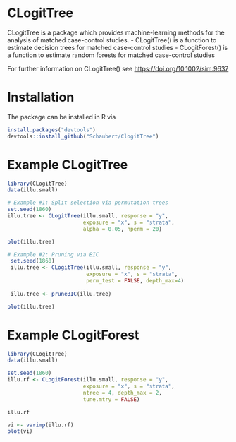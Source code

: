 # CLogitTree

CLogitTree is a package which provides machine-learning methods for the analysis of matched case-control studies. - CLogitTree() is a function to estimate decision trees for matched case-control studies - CLogitForest() is a function to estimate random forests for matched case-control studies

For further information on CLogitTree() see <https://doi.org/10.1002/sim.9637>

# Installation

The package can be installed in R via

``` r
install.packages("devtools")
devtools::install_github("Schaubert/ClogitTree")
```

# Example CLogitTree

``` r
library(CLogitTree)
data(illu.small)

# Example #1: Split selection via permutation trees
set.seed(1860)
illu.tree <- CLogitTree(illu.small, response = "y", 
                        exposure = "x", s = "strata", 
                        alpha = 0.05, nperm = 20)

plot(illu.tree)

# Example #2: Pruning via BIC
 set.seed(1860)
 illu.tree <- CLogitTree(illu.small, response = "y", 
                         exposure = "x", s = "strata", 
                         perm_test = FALSE, depth_max=4)
 
 illu.tree <- pruneBIC(illu.tree)

plot(illu.tree)
```

# Example CLogitForest

``` r
library(CLogitTree)
data(illu.small)

set.seed(1860)
illu.rf <- CLogitForest(illu.small, response = "y", 
                        exposure = "x", s = "strata", 
                        ntree = 4, depth_max = 2, 
                        tune.mtry = FALSE)

illu.rf

vi <- varimp(illu.rf)
plot(vi)
```
